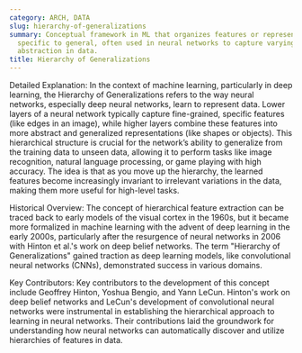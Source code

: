 ```yaml
---
category: ARCH, DATA
slug: hierarchy-of-generalizations
summary: Conceptual framework in ML that organizes features or representations from
  specific to general, often used in neural networks to capture varying levels of
  abstraction in data.
title: Hierarchy of Generalizations
---
```


Detailed Explanation:
In the context of machine learning, particularly in deep learning, the Hierarchy of Generalizations refers to the way neural networks, especially deep neural networks, learn to represent data. Lower layers of a neural network typically capture fine-grained, specific features (like edges in an image), while higher layers combine these features into more abstract and generalized representations (like shapes or objects). This hierarchical structure is crucial for the network’s ability to generalize from the training data to unseen data, allowing it to perform tasks like image recognition, natural language processing, or game playing with high accuracy. The idea is that as you move up the hierarchy, the learned features become increasingly invariant to irrelevant variations in the data, making them more useful for high-level tasks.

Historical Overview:
The concept of hierarchical feature extraction can be traced back to early models of the visual cortex in the 1960s, but it became more formalized in machine learning with the advent of deep learning in the early 2000s, particularly after the resurgence of neural networks in 2006 with Hinton et al.'s work on deep belief networks. The term "Hierarchy of Generalizations" gained traction as deep learning models, like convolutional neural networks (CNNs), demonstrated success in various domains.

Key Contributors:
Key contributors to the development of this concept include Geoffrey Hinton, Yoshua Bengio, and Yann LeCun. Hinton's work on deep belief networks and LeCun's development of convolutional neural networks were instrumental in establishing the hierarchical approach to learning in neural networks. Their contributions laid the groundwork for understanding how neural networks can automatically discover and utilize hierarchies of features in data.